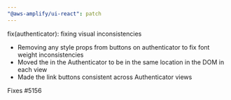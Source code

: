 ```yaml
---
"@aws-amplify/ui-react": patch
---
```


fix(authenticator): fixing visual inconsistencies

- Removing any style props from buttons on authenticator to fix font weight inconsistencies
- Moved the in the Authenticator to be in the same location in the DOM in each view
- Made the link buttons consistent across Authenticator views

Fixes #5156
